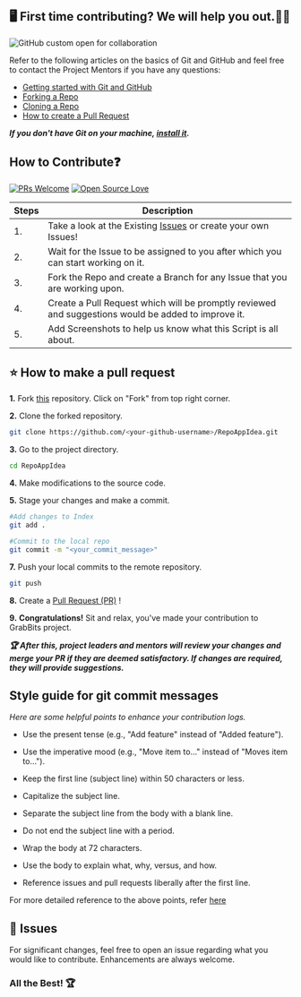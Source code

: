 ## 🖥️ First time contributing? We will help you out.👋🏻

![GitHub custom open for collaboration](https://img.shields.io/badge/Open%20For-Collaboration-brightgreen?style=for-the-badge)

Refer to the following articles on the basics of Git and GitHub and feel free to contact the Project Mentors if you have any questions:

- [Getting started with Git and GitHub](https://docs.github.com/en/free-pro-team@latest/github/getting-started-with-github)
- [Forking a Repo](https://help.github.com/en/github/getting-started-with-github/fork-a-repo)
- [Cloning a Repo](https://help.github.com/en/desktop/contributing-to-projects/creating-a-pull-request)
- [How to create a Pull Request](https://opensource.com/article/19/7/create-pull-request-github)

**_If you don't have Git on your machine, [install it](https://help.github.com/articles/set-up-git/)._**

## How to Contribute❓

[![PRs Welcome](https://img.shields.io/badge/PRs-welcome-brightgreen.svg?style=flat-square)](http://makeapullrequest.com)
[![Open Source Love](https://badges.frapsoft.com/os/v1/open-source.png?v=103)](https://github.com/ellerbrock/open-source-badges/)

| Steps | Description                                                                                                          |
| ----- | -------------------------------------------------------------------------------------------------------------------- |
| 1.    | Take a look at the Existing [Issues](https://github.com/GrabBits/GrabBits_Website/issues) or create your own Issues! |
| 2.    | Wait for the Issue to be assigned to you after which you can start working on it.                                    |
| 3.    | Fork the Repo and create a Branch for any Issue that you are working upon.                                           |
| 4.    | Create a Pull Request which will be promptly reviewed and suggestions would be added to improve it.                  |
| 5.    | Add Screenshots to help us know what this Script is all about.                                                       |

## ⭐ How to make a pull request

**1.** Fork [this](https://github.com/martinyis/RepoAppIdea/fork) repository. Click on "Fork" from top right corner.

**2.** Clone the forked repository.

```bash
git clone https://github.com/<your-github-username>/RepoAppIdea.git
```

**3.** Go to the project directory.

```bash
cd RepoAppIdea
```

**4.** Make modifications to the source code.

**5.** Stage your changes and make a commit.

```bash
#Add changes to Index
git add .

#Commit to the local repo
git commit -m "<your_commit_message>"
```

**7.** Push your local commits to the remote repository.

```bash
git push
```

**8.** Create a [Pull Request (PR)](https://help.github.com/en/github/collaborating-with-issues-and-pull-requests/creating-a-pull-request) !

**9.** **Congratulations!** Sit and relax, you've made your contribution to GrabBits project.

**_:trophy: After this, project leaders and mentors will review your changes and merge your PR if they are deemed satisfactory. If changes are required, they will provide suggestions._**

## Style guide for git commit messages

_Here are some helpful points to enhance your contribution logs._

- Use the present tense (e.g., "Add feature" instead of "Added feature").

- Use the imperative mood (e.g., "Move item to..." instead of "Moves item to...").

- Keep the first line (subject line) within 50 characters or less.

- Capitalize the subject line.

- Separate the subject line from the body with a blank line.

- Do not end the subject line with a period.

- Wrap the body at 72 characters.

- Use the body to explain what, why, versus, and how.

- Reference issues and pull requests liberally after the first line.

For more detailed reference to the above points, refer [here](https://cbea.ms/git-commit/)

## 🐛 Issues

For significant changes, feel free to open an issue regarding what you would like to contribute. Enhancements are always welcome.

### All the Best! 🏆
